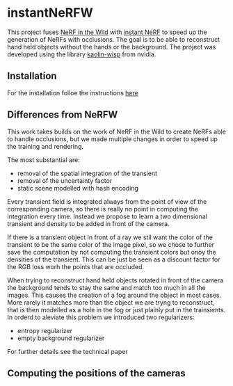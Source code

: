 # instantNeRFW

This project fuses [NeRF in the Wild](https://nerf-w.github.io/) with [instant NeRF](https://nvlabs.github.io/instant-ngp/) to speed up the generation of NeRFs with occlusions. 
The goal is to be able to reconstruct hand held objects without the hands or the background.
The project was developed using the library [kaolin-wisp](https://github.com/NVIDIAGameWorks/kaolin-wisp) from nvidia.


## Installation

For the installation folloe the instructions [here](resources\installation.md)

## Differences from NeRFW

This work takes builds on the work of NeRF in the Wild to create NeRFs able to handle occlusions, but we made multiple changes in order to speed up the training and rendering. 

The most substantial are:
- removal of the spatial integration of the transient
- removal of the uncertainty factor
- static scene modelled with hash encoding

Every transient field is integrated always from the point of view of the corresponding camera, so there is really no point in computing the integration every time. 
Instead we propose to learn a two dimensional transient and density to be added in front of the camera.

If there is a transient object in front of a ray we stil want the color of the transient to be the same color of the image pixel, so we chose to further save the computation by not computing the transient colors but onòy the densities of the transient. This can be just be seen as a discount factor for the RGB loss worh the points that are occluded.

When trying to reconstruct hand held objects rotated in front of the camera the background tends to stay the same and match too much in all the images. This causes the creation of a fog around the object in most cases. More rarely it matches more than the object we are tryng to reconstruct, that is then modelled as a hole in the fog or just plainly put in the trainsients.
In orderd to aleviate this problem we introduced two regularizers:
- entropy regularizer
- empty background regularizer

For further details see the technical paper

## Computing the positions of the cameras


